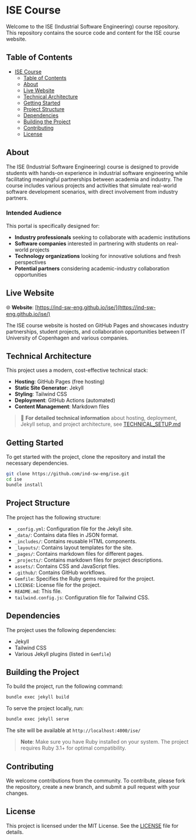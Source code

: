 # ISE Course

Welcome to the ISE (Industrial Software Engineering) course repository. This repository contains the source code and content for the ISE course website.

## Table of Contents

- [ISE Course](#ise-course)
  - [Table of Contents](#table-of-contents)
  - [About](#about)
  - [Live Website](#live-website)
  - [Technical Architecture](#technical-architecture)
  - [Getting Started](#getting-started)
  - [Project Structure](#project-structure)
  - [Dependencies](#dependencies)
  - [Building the Project](#building-the-project)
  - [Contributing](#contributing)
  - [License](#license)

## About

The ISE (Industrial Software Engineering) course is designed to provide students with hands-on experience in industrial software engineering while facilitating meaningful partnerships between academia and industry. The course includes various projects and activities that simulate real-world software development scenarios, with direct involvement from industry partners.

### Intended Audience

This portal is specifically designed for:

- **Industry professionals** seeking to collaborate with academic institutions
- **Software companies** interested in partnering with students on real-world projects
- **Technology organizations** looking for innovative solutions and fresh perspectives
- **Potential partners** considering academic-industry collaboration opportunities

## Live Website

🌐 **Website**: [https://ind-sw-eng.github.io/ise/](https://ind-sw-eng.github.io/ise/)

The ISE course website is hosted on GitHub Pages and showcases industry partnerships, student projects, and collaboration opportunities between IT University of Copenhagen and various companies.

## Technical Architecture

This project uses a modern, cost-effective technical stack:

- **Hosting**: GitHub Pages (free hosting)
- **Static Site Generator**: Jekyll
- **Styling**: Tailwind CSS
- **Deployment**: GitHub Actions (automated)
- **Content Management**: Markdown files

> 📖 **For detailed technical information** about hosting, deployment, Jekyll setup, and project architecture, see [TECHNICAL_SETUP.md](TECHNICAL_SETUP.md)


## Getting Started

To get started with the project, clone the repository and install the necessary dependencies.

```sh
git clone https://github.com/ind-sw-eng/ise.git
cd ise
bundle install
```

## Project Structure

The project has the following structure:

- `_config.yml`: Configuration file for the Jekyll site.
- `_data/`: Contains data files in JSON format.
- `_includes/`: Contains reusable HTML components.
- `_layouts/`: Contains layout templates for the site.
- `_pages/`: Contains markdown files for different pages.
- `_projects/`: Contains markdown files for project descriptions.
- `assets/`: Contains CSS and JavaScript files.
- `.github/`: Contains GitHub workflows.
- `Gemfile`: Specifies the Ruby gems required for the project.
- `LICENSE`: License file for the project.
- `README.md`: This file.
- `tailwind.config.js`: Configuration file for Tailwind CSS.

## Dependencies

The project uses the following dependencies:

- Jekyll
- Tailwind CSS
- Various Jekyll plugins (listed in `Gemfile`)

## Building the Project

To build the project, run the following command:

```sh
bundle exec jekyll build
```

To serve the project locally, run:

```sh
bundle exec jekyll serve
```

The site will be available at `http://localhost:4000/ise/`

> **Note**: Make sure you have Ruby installed on your system. The project requires Ruby 3.1+ for optimal compatibility.

## Contributing

We welcome contributions from the community. To contribute, please fork the repository, create a new branch, and submit a pull request with your changes.

## License

This project is licensed under the MIT License. See the [LICENSE](LICENSE) file for details.


